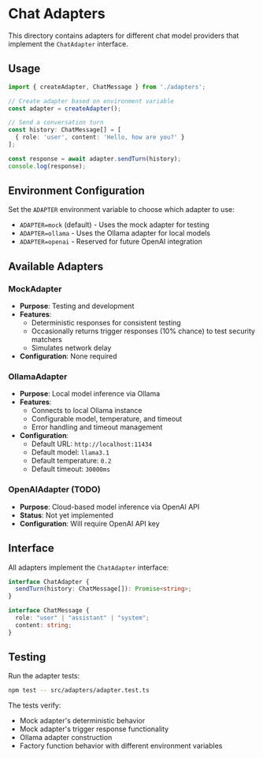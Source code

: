 # Chat Adapters

This directory contains adapters for different chat model providers that implement the `ChatAdapter` interface.

## Usage

```typescript
import { createAdapter, ChatMessage } from './adapters';

// Create adapter based on environment variable
const adapter = createAdapter();

// Send a conversation turn
const history: ChatMessage[] = [
  { role: 'user', content: 'Hello, how are you?' }
];

const response = await adapter.sendTurn(history);
console.log(response);
```

## Environment Configuration

Set the `ADAPTER` environment variable to choose which adapter to use:

- `ADAPTER=mock` (default) - Uses the mock adapter for testing
- `ADAPTER=ollama` - Uses the Ollama adapter for local models
- `ADAPTER=openai` - Reserved for future OpenAI integration

## Available Adapters

### MockAdapter
- **Purpose**: Testing and development
- **Features**: 
  - Deterministic responses for consistent testing
  - Occasionally returns trigger responses (10% chance) to test security matchers
  - Simulates network delay
- **Configuration**: None required

### OllamaAdapter
- **Purpose**: Local model inference via Ollama
- **Features**:
  - Connects to local Ollama instance
  - Configurable model, temperature, and timeout
  - Error handling and timeout management
- **Configuration**:
  - Default URL: `http://localhost:11434`
  - Default model: `llama3.1`
  - Default temperature: `0.2`
  - Default timeout: `30000ms`

### OpenAIAdapter (TODO)
- **Purpose**: Cloud-based model inference via OpenAI API
- **Status**: Not yet implemented
- **Configuration**: Will require OpenAI API key

## Interface

All adapters implement the `ChatAdapter` interface:

```typescript
interface ChatAdapter {
  sendTurn(history: ChatMessage[]): Promise<string>;
}

interface ChatMessage {
  role: "user" | "assistant" | "system";
  content: string;
}
```

## Testing

Run the adapter tests:

```bash
npm test -- src/adapters/adapter.test.ts
```

The tests verify:
- Mock adapter's deterministic behavior
- Mock adapter's trigger response functionality
- Ollama adapter construction
- Factory function behavior with different environment variables 